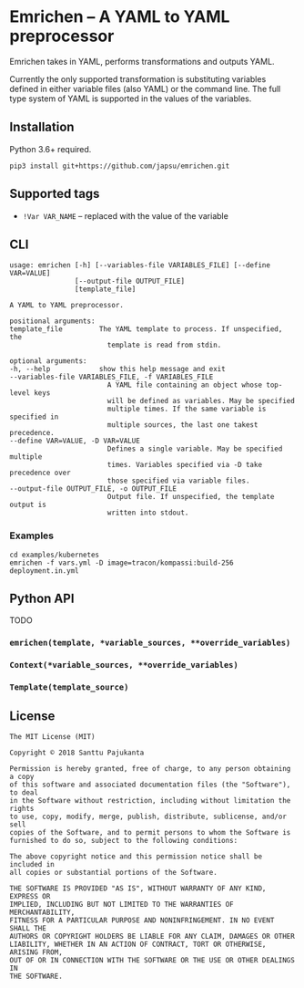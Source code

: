 # Emrichen – A YAML to YAML preprocessor

Emrichen takes in YAML, performs transformations and outputs YAML.

Currently the only supported transformation is substituting variables defined in either variable files (also YAML) or the command line. The full type system of YAML is supported in the values of the variables.

## Installation

Python 3.6+ required.

    pip3 install git+https://github.com/japsu/emrichen.git

## Supported tags

* `!Var VAR_NAME` – replaced with the value of the variable

## CLI

    usage: emrichen [-h] [--variables-file VARIABLES_FILE] [--define VAR=VALUE]
                    [--output-file OUTPUT_FILE]
                    [template_file]

    A YAML to YAML preprocessor.

    positional arguments:
    template_file         The YAML template to process. If unspecified, the
                            template is read from stdin.

    optional arguments:
    -h, --help            show this help message and exit
    --variables-file VARIABLES_FILE, -f VARIABLES_FILE
                            A YAML file containing an object whose top-level keys
                            will be defined as variables. May be specified
                            multiple times. If the same variable is specified in
                            multiple sources, the last one takest precedence.
    --define VAR=VALUE, -D VAR=VALUE
                            Defines a single variable. May be specified multiple
                            times. Variables specified via -D take precedence over
                            those specified via variable files.
    --output-file OUTPUT_FILE, -o OUTPUT_FILE
                            Output file. If unspecified, the template output is
                            written into stdout.

### Examples

    cd examples/kubernetes
    emrichen -f vars.yml -D image=tracon/kompassi:build-256 deployment.in.yml

## Python API

TODO

### `emrichen(template, *variable_sources, **override_variables)`

### `Context(*variable_sources, **override_variables)`

### `Template(template_source)`

## License

    The MIT License (MIT)

    Copyright © 2018 Santtu Pajukanta

    Permission is hereby granted, free of charge, to any person obtaining a copy
    of this software and associated documentation files (the "Software"), to deal
    in the Software without restriction, including without limitation the rights
    to use, copy, modify, merge, publish, distribute, sublicense, and/or sell
    copies of the Software, and to permit persons to whom the Software is
    furnished to do so, subject to the following conditions:

    The above copyright notice and this permission notice shall be included in
    all copies or substantial portions of the Software.

    THE SOFTWARE IS PROVIDED "AS IS", WITHOUT WARRANTY OF ANY KIND, EXPRESS OR
    IMPLIED, INCLUDING BUT NOT LIMITED TO THE WARRANTIES OF MERCHANTABILITY,
    FITNESS FOR A PARTICULAR PURPOSE AND NONINFRINGEMENT. IN NO EVENT SHALL THE
    AUTHORS OR COPYRIGHT HOLDERS BE LIABLE FOR ANY CLAIM, DAMAGES OR OTHER
    LIABILITY, WHETHER IN AN ACTION OF CONTRACT, TORT OR OTHERWISE, ARISING FROM,
    OUT OF OR IN CONNECTION WITH THE SOFTWARE OR THE USE OR OTHER DEALINGS IN
    THE SOFTWARE.
